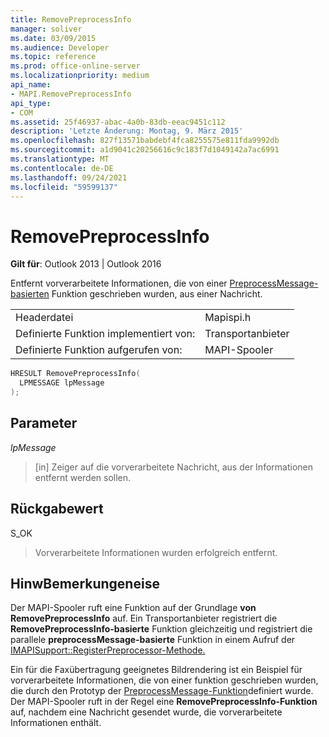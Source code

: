 ```yaml
---
title: RemovePreprocessInfo
manager: soliver
ms.date: 03/09/2015
ms.audience: Developer
ms.topic: reference
ms.prod: office-online-server
ms.localizationpriority: medium
api_name:
- MAPI.RemovePreprocessInfo
api_type:
- COM
ms.assetid: 25f46937-abac-4a0b-83db-eeac9451c112
description: 'Letzte Änderung: Montag, 9. März 2015'
ms.openlocfilehash: 827f13571babdebf4fca8255575e811fda9992db
ms.sourcegitcommit: a1d9041c20256616c9c183f7d1049142a7ac6991
ms.translationtype: MT
ms.contentlocale: de-DE
ms.lasthandoff: 09/24/2021
ms.locfileid: "59599137"
---
```

# <a name="removepreprocessinfo"></a>RemovePreprocessInfo

  
  
**Gilt für**: Outlook 2013 | Outlook 2016 
  
Entfernt vorverarbeitete Informationen, die von einer [PreprocessMessage-basierten](preprocessmessage.md) Funktion geschrieben wurden, aus einer Nachricht. 
  
|||
|:-----|:-----|
|Headerdatei  <br/> |Mapispi.h  <br/> |
|Definierte Funktion implementiert von:  <br/> |Transportanbieter  <br/> |
|Definierte Funktion aufgerufen von:  <br/> |MAPI-Spooler  <br/> |
   
```cpp
HRESULT RemovePreprocessInfo(
  LPMESSAGE lpMessage
);
```

## <a name="parameters"></a>Parameter

 _lpMessage_
  
> [in] Zeiger auf die vorverarbeitete Nachricht, aus der Informationen entfernt werden sollen.
    
## <a name="return-value"></a>Rückgabewert

S_OK
  
> Vorverarbeitete Informationen wurden erfolgreich entfernt.
    
## <a name="remarks"></a>HinwBemerkungeneise

Der MAPI-Spooler ruft eine Funktion auf der Grundlage **von RemovePreprocessInfo** auf. Ein Transportanbieter registriert die **RemovePreprocessInfo-basierte** Funktion gleichzeitig und registriert die parallele **preprocessMessage-basierte** Funktion in einem Aufruf der [IMAPISupport::RegisterPreprocessor-Methode.](imapisupport-registerpreprocessor.md) 
  
Ein für die Faxübertragung geeignetes Bildrendering ist ein Beispiel für vorverarbeitete Informationen, die von einer funktion geschrieben wurden, die durch den Prototyp der [PreprocessMessage-Funktion](preprocessmessage.md)definiert wurde. Der MAPI-Spooler ruft in der Regel eine **RemovePreprocessInfo-Funktion** auf, nachdem eine Nachricht gesendet wurde, die vorverarbeitete Informationen enthält. 
  

